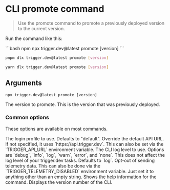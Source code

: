 # CLI promote command

> Use the promote command to promote a previously deployed version to the current version.

Run the command like this:

<CodeGroup>
  ```bash npm
  npx trigger.dev@latest promote [version]
  ```

  ```bash pnpm
  pnpm dlx trigger.dev@latest promote [version]
  ```

  ```bash yarn
  yarn dlx trigger.dev@latest promote [version]
  ```
</CodeGroup>

## Arguments

```
npx trigger.dev@latest promote [version]
```

<ParamField body="Deployment version" type="[version]">
  The version to promote. This is the version that was previously deployed.
</ParamField>

### Common options

These options are available on most commands.

<ParamField body="Login profile" type="--profile">
  The login profile to use. Defaults to "default".
</ParamField>

<ParamField body="API URL" type="--api-url | -a">
  Override the default API URL. If not specified, it uses `https://api.trigger.dev`. This can also be set via the `TRIGGER_API_URL` environment variable.
</ParamField>

<ParamField body="Log level" type="--log-level | -l">
  The CLI log level to use. Options are `debug`, `info`, `log`, `warn`, `error`, and `none`. This does not affect the log level of your trigger.dev tasks. Defaults to `log`.
</ParamField>

<ParamField body="Skip telemetry" type="--skip-telemetry">
  Opt-out of sending telemetry data. This can also be done via the `TRIGGER_TELEMETRY_DISABLED` environment variable. Just set it to anything other than an empty string.
</ParamField>

<ParamField body="Help" type="--help | -h">
  Shows the help information for the command.
</ParamField>

<ParamField body="Version" type="--version | -v">
  Displays the version number of the CLI.
</ParamField>
